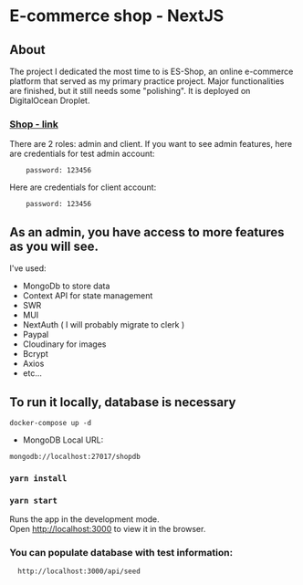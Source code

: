 # E-commerce shop - NextJS 

## About
The project I dedicated the most time to is ES-Shop, an online e-commerce platform that served as my primary practice project.
Major functionalities are finished, but it still needs some "polishing".
It is deployed on DigitalOcean Droplet.

### [Shop - link](https://sbio.online/)

There are 2 roles: admin and client. If you want to see admin features, here are credentials for test admin account:
  ``` email: srdjan@gmail.com 
      password: 123456
  ```
  Here are credentials for client account:
  ``` email: test@gmail.com
      password: 123456
  ```
  
## As an admin, you have access to more features as you will see.

I've used:
  - MongoDb to store data
  - Context API for state management
  - SWR
  - MUI 
  - NextAuth ( I will probably migrate to clerk )
  - Paypal
  - Cloudinary for images
  - Bcrypt
  - Axios
  - etc...


 ## To run it locally, database is necessary

```
docker-compose up -d
```
- MongoDB Local URL:
```
mongodb://localhost:27017/shopdb
``` 
### `yarn install`

### `yarn start`

Runs the app in the development mode.\
Open [http://localhost:3000](http://localhost:3000) to view it in the browser.

### You can populate database with test information:
```
  http://localhost:3000/api/seed
```

